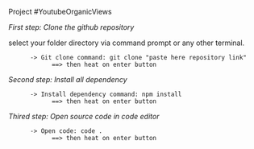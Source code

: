 Project #YoutubeOrganicViews

*First step: Clone the github repository*

select your folder directory via command prompt or any other terminal.

          -> Git clone command: git clone "paste here repository link"
                ==> then heat on enter button

*Second step: Install all dependency*

          -> Install dependency command: npm install
                ==> then heat on enter button

*Thired step: Open source code in code editor*

          -> Open code: code .
                ==> then heat on enter button
